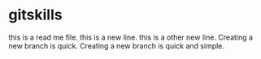 # gitskills
this is a read me file.
this is a new line.
this is a other new line.
Creating a new branch is quick.
Creating a new branch is quick and simple.

